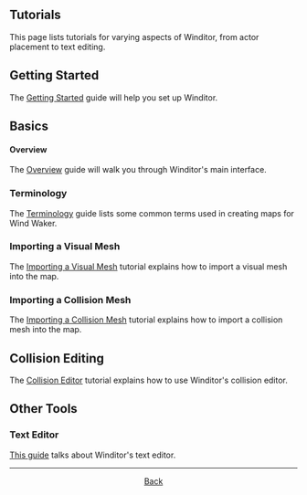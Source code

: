 ## Tutorials
This page lists tutorials for varying aspects of Winditor, from actor placement to text editing.

## Getting Started
The [Getting Started](basics/gettingstarted.html) guide will help you set up Winditor.

## Basics
#### Overview
The [Overview](basics/basics.html) guide will walk you through Winditor's main interface.

### Terminology
The [Terminology](basics/terminology.html) guide lists some common terms used in creating maps for Wind Waker.

### Importing a Visual Mesh
The [Importing a Visual Mesh](basics/import_visual.html) tutorial explains how to import a visual mesh into the map.

### Importing a Collision Mesh
The [Importing a Collision Mesh](basics/import_collision.html) tutorial explains how to import a collision mesh into the map.

## Collision Editing
The [Collision Editor](collision/collision.html) tutorial explains how to use Winditor's collision editor.

## Other Tools

### Text Editor
[This guide](text/text.html) talks about Winditor's text editor.

<hr>
<p align="center">
  <a href="../index.html">Back</a>
</p>
